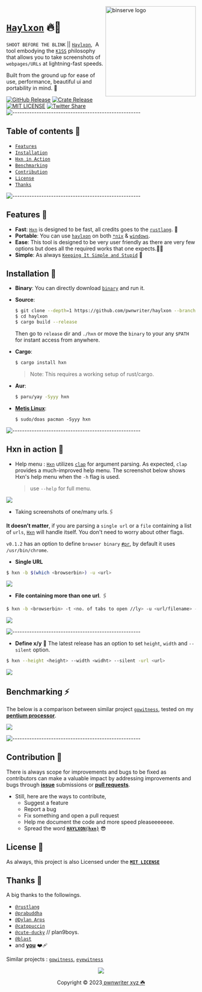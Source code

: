 <img src="https://raw.githubusercontent.com/pwnwriter/haylxon/showcase/hxn-transparent.png" alt="binserve logo" width="240" align="right">

# [`Haylxon`](https://github.com/pwnwriter/haylxon) 🔥🦀
`SHOOT BEFORE THE BLINK` ||  [`Haylxon`](https://github.com/pwnwriter/haylxon/),&nbsp; A tool embodying the [`K1SS`](https://en.wikipedia.org/wiki/KISS_principle) philosophy that allows you to take screenshots of `webpages/URLs` at lightning-fast speeds.

Built from the ground up for ease of use, performance, beautiful ui and portability in mind. 💖

<p align="left">

<a href="https://github.com/pwnwriter/haylxon/releases"><img src="https://img.shields.io/github/v/release/pwnwriter/haylxon?style=flat&amp;labelColor=56534b&amp;color=c1c1b6&amp;logo=GitHub&amp;logoColor=white" alt="GitHub Release"></a>
<a href="https://crates.io/crates/hxn/"><img src="https://img.shields.io/crates/v/hxn?style=flat&amp;labelColor=56534b&amp;color=c1c1b6&amp;logo=Rust&amp;logoColor=white" alt="Crate Release"></a>
<a href="https://github.com/pwnwriter/haylxon/blob/main/LICENSE"><img src="https://img.shields.io/badge/License-MIT-white.svg" alt="MIT LICENSE"></a>
<a href="https://twitter.com/intent/tweet?text=Guys,%20Check%20out%20haylxon%20-%20A%20blazingly%20fast%20tool%20to%20grab%20screenshots%20of%20website%2FURL%20from%20terminal%20written%20in%20Rust!%20&url=https%3A%2F%2Fgithub.com%2Fpwnwriter%2Fhaylxon"><img alt="Twitter Share" src="https://img.shields.io/twitter/url/https/github.com/pwnwriter/haylxon.svg?style=social"></a>
![-----------------------------------------------------](https://raw.githubusercontent.com/andreasbm/readme/master/assets/lines/aqua.png)


## Table of contents 📔

* [`Features`](#features)
* [`Installation`](#installation)
* [`Hxn in Action`](#action)
* [`Benchmarking`](#benchmarking)
* [`Contribution`](#contribution)
* [`License`](#license)
* [`Thanks`](#thanks)

![-----------------------------------------------------](https://raw.githubusercontent.com/andreasbm/readme/master/assets/lines/aqua.png)

<a name="features"></a>
## Features 🍙
- **Fast**: [`Hxn`](https://github.com/pwnwriter/haylxon) is designed to be fast, all credits goes to the [`rustlang`](https://rust-lang.org). 🦀
- **Portable**: You can use [`haylxon`](https://github.com/pwnwriter/haylxon/) on both [`*nix`](https://en.wikipedia.org/wiki/Linux) & [`windows`](https://en.wikipedia.org/wiki/Microsoft_Windows).
- **Ease**: This tool is designed to be very user friendly as there are very few options but does all the required works that one expects.👨‍🎨
- **Simple**: As always [`Keeping It Simple and Stupid`](https://en.wikipedia.org/wiki/KISS_principle) 💋
 

<a name="installation"></a>
 ## Installation 📩
- **Binary**:
  You can directly download [`binary`](https://github.com/pwnwriter/haylxon/releases/) and run it.
- **Source**:
  ```bash
  $ git clone --depth=1 https://github.com/pwnwriter/haylxon --branch=main
  $ cd haylxon
  $ cargo build --release 
  ```
  Then go to `release` dir and `./hxn` or move the `binary` to your any `$PATH` for instant access from anywhere.
- **Cargo**:
  ```bash
  $ cargo install hxn
  ```
  > Note: This requires a working setup of rust/cargo.
 
- **Aur**:
  ```bash
  $ paru/yay -Syyy hxn
  ```
  
- **[Metis Linux](https://metislinux.org)**:
  ```
  $ sudo/doas pacman -Syyy hxn
  ```
![-----------------------------------------------------](https://raw.githubusercontent.com/andreasbm/readme/master/assets/lines/aqua.png)
  
  
 <a name="action"></a>
## Hxn in action 🚀
- Help menu :
  [`Hxn`](https://github.com/pwnwriter/haylxon) utilizes [`clap`](https://docs.rs/clap/latest/clap/) for argument parsing. As expected, `clap` provides a much-improved help menu. The screenshot     below shows Hxn's help menu when the  `-h` flag is used. 
  
  > use `--help` for full menu.
  
 ![](https://raw.githubusercontent.com/pwnwriter/haylxon/showcase/v0.1.2/help.png)
 
 - Taking screenshots of one/many urls.🖇️
 
 **It doesn't matter**, if you are parsing a `single url` or a `file` containing a list of `urls`, [`Hxn`](https://github.com/pwnwriter/haylxon) will handle itself. You don't need to worry about other flags.
  
  `v0.1.2` has an option to define `browser binary` [`#pr`](https://github.com/pwnwriter/haylxon/pull/8), by default it uses `/usr/bin/chrome`.
  
  - **Single URL**
   ```bash
   $ hxn -b $(which <browserbin>) -u <url> 
   ```
    
   ![](https://raw.githubusercontent.com/pwnwriter/haylxon/showcase/v0.1.2/single.png)
    
   - **File containing more than one url**. 🖇️
   ```bash
   $ hxn -b <browserbin> -t <no. of tabs to open //ly> -u <url/filename> -o <outdir(default hxnshots)>
   ```
    
   ![](https://raw.githubusercontent.com/pwnwriter/haylxon/showcase/v0.1.2/many.png)
   
   ![-----------------------------------------------------](https://raw.githubusercontent.com/andreasbm/readme/master/assets/lines/aqua.png)

  - **Define x/y** 🐣
   The latest release has an option to set `height`, `width` and `--silent` option.
   
   ```bash
   $ hxn --height <height> --width <widht> --silent -url <url>
   ```
    
   ![](https://raw.githubusercontent.com/pwnwriter/haylxon/showcase/v0.1.2/feature.png)

    

 <a name="benchmarking"></a>
## Benchmarking ⚡
  The below is a comparison between similar project [`gowitness`](https://github.com/sensepost/gowitness), tested on my [**pentium processor**](https://raw.githubusercontent.com/pwnwriter/haylxon/showcase/conf.png).
  
  ![](https://raw.githubusercontent.com/pwnwriter/haylxon/showcase/benchmark.png)
  
  ![-----------------------------------------------------](https://raw.githubusercontent.com/andreasbm/readme/master/assets/lines/aqua.png)

  
<a name="contribution"></a> 
## Contribution 🥰
  There is always scope for improvements and bugs to be fixed as contributors can make a valuable impact by addressing improvements and bugs through [**issue**](https://github.com/pwnwriter/haylxon/issues) submissions or [**pull requests**](https://github.com/pwnwriter/haylxon/pulls).
  
  - Still, here are the ways to contribute,
    - Suggest a feature
    - Report a bug
    - Fix something and open a pull request
    - Help me document the code and more speed pleaseeeeeee.
    - Spread the word [**`HAYLXON(hxn)`**](https://github.com/pwnwriter/haylxon) 😎
   
<a name="license"></a> 
## License 🔐
 As always, this project is also Licensed under the [**`MIT LICENSE`**](/LICENSE) 
  
<a name="thanks"></a>
## Thanks 🌹
  A big thanks to the followings.
 - [`@rustlang`](https://rustlang.org)
 - [`@prabuddha`](https://www.facebook.com/PrabuddhaMP4)
 - [`@Dylan Arps`](https://github.com/dylanaraps)
 - [`@catppuccin`](https://github.com/catppuccin) 
 - [`@cute-ducky`](https://github.com/Cute-Ducky) // plan9boys.
 - [`@blast`](https://github.com/joshua-mo-143)
 - and [**you**](https://github.com/pwnwriter/haylxon/graphs/contributors) ❤️‍🩹
 
 Similar projects : [`gowitness`](https://github.com/sensepost/gowitness), [`eyewitness`](https://github.com/FortyNorthSecurity/EyeWitness)
  
<p align="center"><img src="https://raw.githubusercontent.com/catppuccin/catppuccin/main/assets/footers/gray0_ctp_on_line.svg?sanitize=true" /></p>
<p align="center">Copyright &copy; 2023<a href="https://pwnwriter.xyz" target="_blank"> pwnwriter xyz ☘️ </a> 
  
